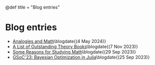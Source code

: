@def title = "Blog entries"

# Blog entries

- [Analogies and Math](/posts/AnalogiesAndMath/)\blogdate{(4 May 2024)}
- [A List of Outstanding Theory Books](/posts/AListOfOutstandingTheoryBooks/)\blogdate{(7 Nov 2023)}
- [Some Reasons for Studying Math](/posts/SomeReasonsForStudyingMath/)\blogdate{(29 Sep 2023)}
- [GSoC'23: Bayesian Optimization in Julia](/posts/BayesianOptimizationGSoC23/)\blogdate{(25 Sep 2023)}